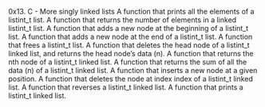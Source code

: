0x13. C - More singly linked lists
A function that prints all the elements of a listint_t list.
A function that returns the number of elements in a linked listint_t list.
A function that adds a new node at the beginning of a listint_t list.
A function that adds a new node at the end of a listint_t list.
A function that frees a listint_t list.
A function that deletes the head node of a listint_t linked list, and returns the head node’s data (n).
A function that returns the nth node of a listint_t linked list.
A function that returns the sum of all the data (n) of a listint_t linked list.
A function that inserts a new node at a given position.
A function that deletes the node at index index of a listint_t linked list.
A function that reverses a listint_t linked list.
A function that prints a listint_t linked list.
